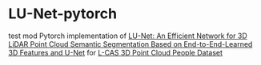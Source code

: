 # LU-Net-pytorch

test mod
Pytorch implementation of [LU-Net: An Efficient Network for 3D LiDAR Point Cloud Semantic Segmentation Based on End-to-End-Learned 3D Features and U-Net](https://arxiv.org/pdf/1908.11656.pdf) for [L-CAS 3D Point Cloud People Dataset](https://lcas.lincoln.ac.uk/wp/research/data-sets-software/l-cas-3d-point-cloud-people-dataset/)

